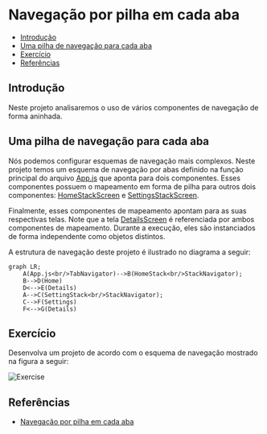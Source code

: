 # Navegação por pilha em cada aba

- [Introdução](#introdução)
- [Uma pilha de navegação para cada aba](#uma-pilha-de-navegação-para-cada-aba)
- [Exercício](#exercício)
- [Referências](#referências)

## Introdução

Neste projeto analisaremos o uso de vários componentes de navegação de forma aninhada.

## Uma pilha de navegação para cada aba

Nós podemos configurar esquemas de navegação mais complexos. Neste projeto temos um esquema de navegação por abas definido na função principal do arquivo [App.js](./App.js#L10) que aponta para dois componentes. Esses componentes possuem o mapeamento em forma de pilha para outros dois componentes: [HomeStackScreen](./src/screens/HomeStackScreen.js) e [SettingsStackScreen](./src/screens/SettingsStackScreen.js).

Finalmente, esses componentes de mapeamento apontam para as suas respectivas telas. Note que a tela [DetailsScreen](./src/screens/DetailsScreen.js) é referenciada por ambos componentes de mapeamento. Durante a execução, eles são instanciados de forma independente como objetos distintos.

A estrutura de navegação deste projeto é ilustrado no diagrama a seguir:

```mermaid
graph LR;
    A(App.js<br/>TabNavigator)-->B(HomeStack<br/>StackNavigator);
    B-->D(Home)
    D<-->E(Details)
    A-->C(SettingStack<br/>StackNavigator);
    C-->F(Settings)
    F<-->G(Details)
```

## Exercício

Desenvolva um projeto de acordo com o esquema de navegação mostrado na figura a seguir:

![Exercise](../assets/exerciceNavigationHybrid.drawio.png)

## Referências

- [Navegação por pilha em cada aba](https://reactnavigation.org/docs/tab-based-navigation#a-stack-navigator-for-each-tab)